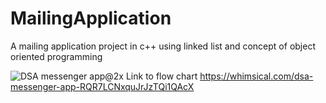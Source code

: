 # MailingApplication
A mailing application project in c++ using linked list and concept of object oriented programming

![DSA messenger app@2x](https://user-images.githubusercontent.com/75554440/176257926-68e0afc8-adb8-4904-93d5-7148e318ad5a.png)
Link to flow chart https://whimsical.com/dsa-messenger-app-RQR7LCNxquJrJzTQi1QAcX
